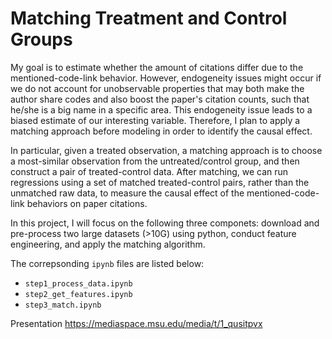 # Matching Treatment and Control Groups

My goal is to estimate whether the amount of citations differ due to the mentioned-code-link behavior. However, endogeneity issues might occur if we do not account for unobservable properties that may both make the author share codes and also boost the paper's citation counts, such that he/she is a big name in a specific area. This endogeneity issue leads to a biased estimate of our interesting variable. Therefore, I plan to apply a matching approach before modeling in order to identify the causal effect. 

In particular, given a treated observation, a matching approach is to choose a most-similar observation from the untreated/control group, and then construct a pair of treated-control data. After matching, we can run regressions using a set of matched treated-control pairs, rather than the unmatched raw data, to measure the causal effect of the mentioned-code-link behaviors on paper citations.

In this project, I will focus on the following three componets: download and pre-process two large datasets (>10G) using python, conduct feature engineering, and apply the matching algorithm. 

The correpsonding `ipynb` files are listed below:
  - `step1_process_data.ipynb`
  - `step2_get_features.ipynb`
  - `step3_match.ipynb`

Presentation https://mediaspace.msu.edu/media/t/1_qusitpvx
